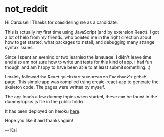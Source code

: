 # not_reddit

Hi Carousell! Thanks for considering me as a candidate. 

This is actually my first time using JavaScript (and by extension React). I got a lot of help from my friends, who pointed me in the right direction about how to get started, what packages to install, and debugging many strange syntax issues.

Since I spent an evening or two learning the language, I didn't leave time and also am not sure how to write unit tests for this kind of app. I had fun though, and am happy to have been able to at least submit something. :)

I mainly followed the React quickstart resources on Facebook's github page. This simple app was compiled using create-react-app to generate the skeleton code. The pages were written by myself.

The app loads a few dummy topics when started, these can be found in the dummyTopics.js file in the public folder.

It has been deployed on heroku [here](https://not-reddit-carousell.herokuapp.com).

Hope you like it and thanks again!

-- Kai
